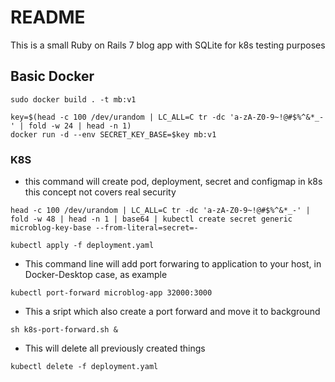 # README

This is a small Ruby on Rails 7 blog app with SQLite for k8s testing purposes

## Basic Docker
```
sudo docker build . -t mb:v1

key=$(head -c 100 /dev/urandom | LC_ALL=C tr -dc 'a-zA-Z0-9~!@#$%^&*_-' | fold -w 24 | head -n 1)
docker run -d --env SECRET_KEY_BASE=$key mb:v1
```

### K8S

* this command will create pod, deployment, secret and configmap in k8s
this concept not covers real security 
```
head -c 100 /dev/urandom | LC_ALL=C tr -dc 'a-zA-Z0-9~!@#$%^&*_-' | fold -w 48 | head -n 1 | base64 | kubectl create secret generic microblog-key-base --from-literal=secret=-

kubectl apply -f deployment.yaml
```

* This command line will add port forwaring to application to your host, in Docker-Desktop case, as example
```
kubectl port-forward microblog-app 32000:3000
```

* This a sript which also create a port forward and move it to background
```
sh k8s-port-forward.sh &
```

* This will delete all previously created things
```
kubectl delete -f deployment.yaml
```
